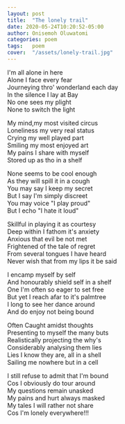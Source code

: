 ```yaml
---
layout: post
title:  "The lonely trail"
date: 2020-05-24T10:20:52-05:00
author: Onisemoh Oluwatomi
categories: poem
tags:	poem
cover:  "/assets/lonely-trail.jpg"
---
```


I'm all alone in here   
Alone I face every fear  
Journeying thro' wonderland each day  
In the silence I lay at Bay  
No one sees my plight  
None to switch the light  

My mind,my most visited circus  
Loneliness my very real status  
Crying my well played part  
Smiling my most enjoyed art  
My pains I share with myself  
Stored up as tho in a shelf  
 
None seems to be cool enough  
As they will spill it  in a cough  
You may say I keep my secret  
But I say I'm simply discreet  
You may voice "I play proud"  
But I echo "I hate it loud"  

Skillful in playing it  as courtesy   
Deep within I fathom it's anxiety  
Anxious that evil be not met    
Frightened of the tale of regret  
From several tongues I have heard  
Never wish that from my lips it be said  

I encamp myself by self  
And honourably shield self in a shelf  
One I'm often so eager to set free   
But yet I reach afar to it's palmtree  
I long to see her dance around  
And do enjoy not being bound  

Often Caught amidst thoughts  
Presenting to myself the many buts  
Realistically projecting the why's  
Considerably analysing them lies    
Lies I know they are, all in a shell  
Sailing me nowhere but in a cell  

I still refuse to admit that I'm bound  
Cos I obviously do tour around  
My questions remain unasked   
My pains and hurt always masked  
My tales I will rather not share  
Cos I'm lonely everywhere!!!  
